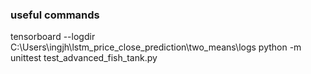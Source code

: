 ### useful commands
tensorboard --logdir C:\Users\ingjh\lstm_price_close_prediction\two_means\logs
python -m unittest test_advanced_fish_tank.py